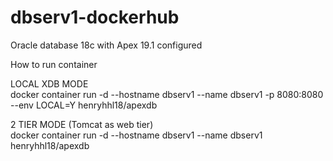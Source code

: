 # dbserv1-dockerhub

Oracle database 18c with Apex 19.1 configured  

How to run container  

LOCAL XDB MODE  
docker container run -d --hostname dbserv1 --name dbserv1 -p 8080:8080 --env LOCAL=Y henryhhl18/apexdb  

2 TIER MODE (Tomcat as web tier)  
docker container run -d --hostname dbserv1 --name dbserv1 henryhhl18/apexdb  
